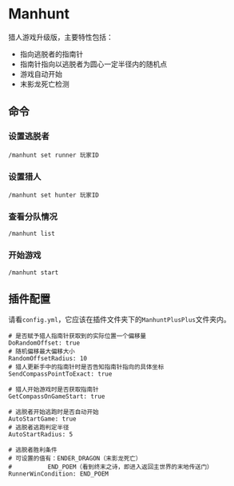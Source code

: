 # Manhunt

猎人游戏升级版，主要特性包括：

- 指向逃脱者的指南针
- 指南针指向以逃脱者为圆心一定半径内的随机点
- 游戏自动开始
- 末影龙死亡检测

## 命令

### 设置逃脱者

```
/manhunt set runner 玩家ID
```

### 设置猎人

```
/manhunt set hunter 玩家ID
```

### 查看分队情况

```
/manhunt list
```

### 开始游戏

```
/manhunt start
```

## 插件配置

请看`config.yml`，它应该在插件文件夹下的`ManhuntPlusPlus`文件夹内。

```
# 是否赋予猎人指南针获取到的实际位置一个偏移量
DoRandomOffset: true
# 随机偏移最大偏移大小
RandomOffsetRadius: 10
# 猎人更新手中的指南针时是否告知指南针指向的具体坐标
SendCompassPointToExact: true

# 猎人开始游戏时是否获取指南针
GetCompassOnGameStart: true

# 逃脱者开始逃跑时是否自动开始
AutoStartGame: true
# 逃脱者逃跑判定半径
AutoStartRadius: 5

# 逃脱者胜利条件
# 可设置的值有：ENDER_DRAGON（末影龙死亡）
#          END_POEM（看到终末之诗，即进入返回主世界的末地传送门）
RunnerWinCondition: END_POEM
```
